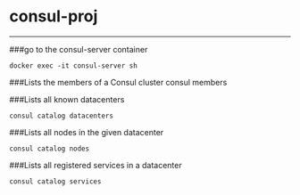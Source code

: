 # consul-proj
------------
###go to the consul-server container 

    docker exec -it consul-server sh

###Lists the members of a Consul cluster
    consul members

###Lists all known datacenters

    consul catalog datacenters

###Lists all nodes in the given datacenter

    consul catalog nodes

###Lists all registered services in a datacenter

    consul catalog services
